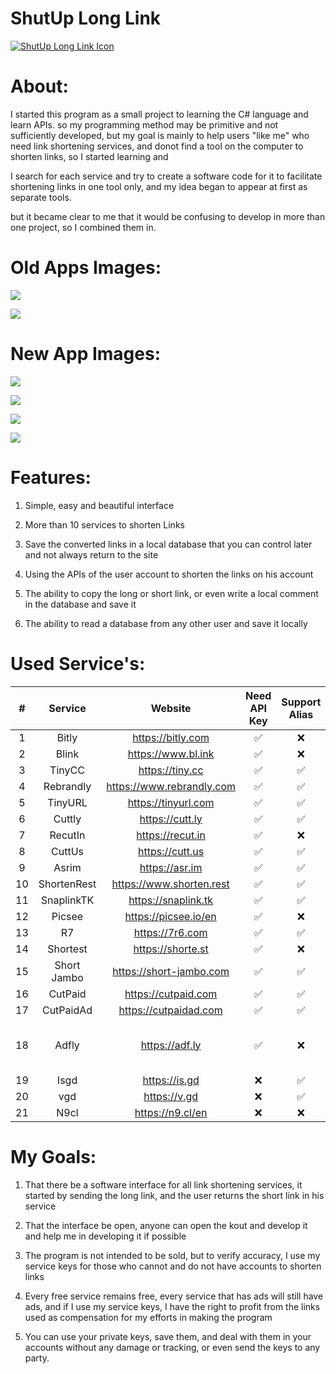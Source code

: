 ShutUp Long Link
=============

[![ShutUp Long Link Icon](https://i.imgur.com/M5WHGvI.png "ShutUp Long Link Icon")](https://i.imgur.com/M5WHGvI.png "ShutUp Long Link Icon")

About:
=============

I started this program as a small project to learning  the C# language and learn APIs.
so my programming method may be primitive and not sufficiently developed, 
but my goal is mainly to help users "like me" who need link shortening services, 
and donot find a tool on the computer to shorten links, so I started learning and 

I search for each service and try to create a software code for it to facilitate shortening links in one tool only, and my idea began to appear at first as separate tools.

but it became clear to me that it would be confusing to develop in more than one project, so I combined them in.

Old Apps Images:
=============

[![](https://i.imgur.com/l2EIhCK.png)](https://i.imgur.com/l2EIhCK.png)

[![](https://i.imgur.com/xe39mn2.png)](https://i.imgur.com/xe39mn2.png)

New App Images:
=============

[![](https://i.imgur.com/Wg2xzgH.png)](https://i.imgur.com/Wg2xzgH.png)

[![](https://i.imgur.com/4j6wVje.png)](https://i.imgur.com/4j6wVje.png)

[![](https://i.imgur.com/JnLcsfJ.png)](https://i.imgur.com/JnLcsfJ.png)

[![](https://i.imgur.com/MpbreRP.png)](https://i.imgur.com/MpbreRP.png)


Features:
=============
1. Simple, easy and beautiful interface

2. More than 10 services to shorten Links

3. Save the converted links in a local database that you can control later and not always return to the site

4. Using the APIs of the user account to shorten the links on his account

5. The ability to copy the long or short link, or even write a local comment in the database and save it

6. The ability to read a database from any other user and save it locally

Used Service's:
=============

| # | Service  | Website |Need API Key |Support Alias|Notes 
|:------:|:--------:|:----------:|:--------:|:-------:|:-------:|
| 1 | Bitly | https://bitly.com |        ✅     | ❌ ||
| 2 | Blink        |   https://www.bl.ink |✅| ❌ ||
| 3 | TinyCC        |    https://tiny.cc | ✅| ✅ ||
| 4 | Rebrandly        |    https://www.rebrandly.com | ✅|✅||
| 5 | TinyURL        |    https://tinyurl.com | ✅|✅||
| 6 | Cuttly        |    https://cutt.ly | ✅|✅||
| 7 | RecutIn        |    https://recut.in | ✅|❌||
| 8 | CuttUs        |    https://cutt.us | ✅|✅||
| 9 | Asrim        |    https://asr.im | ✅|✅||
| 10 | ShortenRest        |    https://www.shorten.rest | ✅|✅||
| 11 | SnaplinkTK        |    https://snaplink.tk | ✅|✅||
| 12 | Picsee        |    https://picsee.io/en | ✅|❌||
| 13 | R7        |    https://7r6.com | ✅|✅||
| 14 | Shortest        |    https://shorte.st | ✅|❌||
| 15 | Short Jambo        |    https://short-jambo.com | ✅|✅||
| 16 | CutPaid        |    https://cutpaid.com | ✅|✅||
| 17 | CutPaidAd        |    https://cutpaidad.com | ✅|✅||
| 18 | Adfly        |    https://adf.ly | ✅|❌|Going to End 😓|
| 19 | Isgd        |    https://is.gd |❌|✅||
| 20 | vgd        |    https://v.gd |❌|✅||
| 21 | N9cl        |   https://n9.cl/en |❌|❌||


My Goals:
=============

1. That there be a software interface for all link shortening services, it started by sending the long link, and the user returns the short link in his service

2. That the interface be open, anyone can open the kout and develop it and help me in developing it if possible

4. The program is not intended to be sold, but to verify accuracy, I use my service keys for those who cannot and do not have accounts to shorten links

5. Every free service remains free, every service that has ads will still have ads, and if I use my service keys, I have the right to profit from the links used as compensation for my efforts in making the program

6. You can use your private keys, save them, and deal with them in your accounts without any damage or tracking, or even send the keys to any party.
